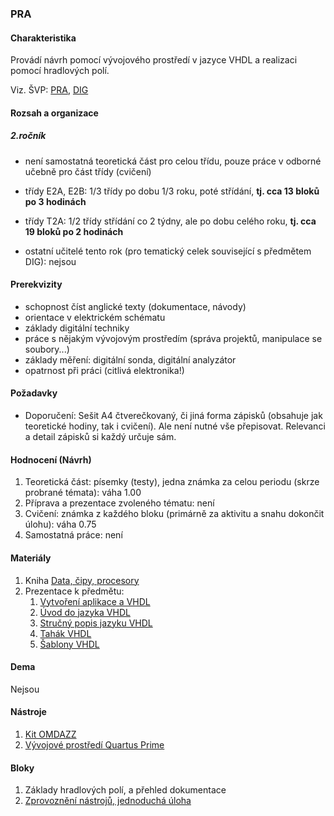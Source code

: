 ### PRA

#### Charakteristika
Provádí návrh pomocí vývojového prostředí v jazyce VHDL a realizaci pomocí hradlových polí.

Viz. ŠVP: [PRA](svp-temata.md), [DIG](../dig/svp-temata.md)

#### Rozsah a organizace

##### 2.ročník
- není samostatná teoretická část pro celou třídu, pouze práce v odborné učebně pro část třídy (cvičení)

- třídy E2A, E2B: 1/3 třídy po dobu 1/3 roku, poté střídání, **tj. cca 13 bloků po 3 hodinách**
- třídy T2A: 1/2 třídy střídání co 2 týdny, ale po dobu celého roku, **tj. cca 19 bloků po 2 hodinách**
- ostatní učitelé tento rok (pro tematický celek související s předmětem DIG): nejsou

#### Prerekvizity

- schopnost číst anglické texty (dokumentace, návody)
- orientace v elektrickém schématu
- základy digitální techniky
- práce s nějakým vývojovým prostředím (správa projektů, manipulace se soubory...)
- základy měření: digitální sonda, digitální analyzátor
- opatrnost při práci (citlivá elektronika!)

#### Požadavky

- Doporučení: Sešit A4 čtverečkovaný, či jiná forma zápisků (obsahuje jak teoretické hodiny, tak i cvičení). Ale není nutné vše přepisovat. Relevanci a detail zápisků si každý určuje sám.

#### Hodnocení (Návrh)

1. Teoretická část: písemky (testy), jedna známka za celou periodu (skrze probrané témata): váha 1.00
2. Příprava a prezentace zvoleného tématu: není
3. Cvičení: známka z každého bloku (primárně za aktivitu a snahu dokončit úlohu): váha 0.75
4. Samostatná práce: není


#### Materiály

1. Kniha [Data, čipy, procesory](materialy/data-cipy-procesory_v-2020-r1.0.pdf)
2. Prezentace k předmětu:
   1. [Vytvoření aplikace a VHDL](materialy/quartus-vytvoreni-aplikace-v1.pdf)
   2. [Úvod do jazyka VHDL](materialy/uvod-do-vhdl_v-2008-rx.pdf)
   3. [Stručný popis jazyku VHDL](materialy/strucny-popis-jazyku-vhdl_v-x.pdf)
   4. [Tahák VHDL](materialy/tahak-vhdl_v-x.pdf)
   5. [Šablony VHDL](materialy/sablony-vhdl_v-x.pdf)


#### Dema

Nejsou

#### Nástroje

1. [Kit OMDAZZ](fpga/altera-cyclone4/devbrd/omdazz/readme.md)
1. [Vývojové prostředí Quartus Prime](fpga/tool/quartus-prime/readme.md)


#### Bloky

1. Základy hradlových polí, a přehled dokumentace
1. [Zprovoznění nástrojů, jednoduchá úloha](bloky/zprovozneni/readme.md)
